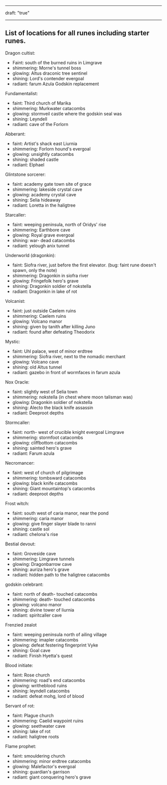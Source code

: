 - - -

draft: "true"

- - -

## List of locations for all runes including starter runes.

Dragon cultist:

- Faint: south of the burned ruins in Limgrave
- shimmering: Morne's tunnel boss
- glowing: Altus draconic tree sentinel
- shining: Lord's contender evergoal
- radiant: farum Azula Godskin replacement

Fundamentalist:

- faint: Third church of Marika
- shimmering: Murkwater catacombs
- glowing: stormveil castle where the godskin seal was
- shining: Leyndell
- radiant: cave of the Forlorn

Abberant:

- faint: Artist's shack east Liurnia
- shimmering: Forlorn hound's evergoal
- glowing: unsightly catacombs
- shining: shaded castle
- radiant: Elphael

Glintstone sorcerer:

- faint: academy gate town site of grace
- shimmering: lakeside crystal cave
- glowing: academy crystal cave
- shining: Selia hideaway
- radiant: Loretta in the haligtree

Starcaller:

- faint: weeping peninsula, north of Oridys' rise
- shimmering: Earthbore cave
- glowing: Royal grave evergoal
- shining: war- dead catacombs
- radiant: yelough anix tunnel

Underworld (dragonkin):

- faint: Siofra river, just before the first elevator. (bug: faint rune doesn't spawn, only the note)
- shimmering: Dragonkin in siofra river
- glowing: Fringefolk hero's grave
- shining: Dragonkin soldier of nokstella
- radiant: Dragonkin in lake of rot

Volcanist:

- faint: just outside Caelem ruins
- shimmering: Caelem ruins
- glowing: Volcano manor
- shining: given by tanith after killing Juno
- radiant: found after defeating Theodorix

Mystic:

- faint: Uhl palace, west of minor erdtree
- shimmering: Siofra river, next to the nomadic merchant
- glowing: Volcano cave
- shining: old Altus tunnel
- radiant: gazebo in front of wormfaces in farum azula

Nox Oracle:

- faint: slightly west of Selia town
- shimmering: nokstella (in chest where moon talisman was)
- glowing: Dragonkin soldier of nokstella
- shining: Alecto the black knife assassin
- radiant: Deeproot depths

Stormcaller:

- faint: north- west of crucible knight evergoal Limgrave
- shimmering: stormfoot catacombs
- glowing: cliffbottom catacombs
- shining: sainted hero's grave
- radiant: Farum azula

Necromancer:

- faint: west of church of pilgrimage
- shimmering: tombsward catacombs
- glowing: black knife catacombs
- shining: Giant mountaintop's catacombs
- radiant: deeproot depths

Frost witch:

- faint: south west of caria manor, near the pond
- shimmering: caria manor
- glowing: give finger slayer blade to ranni
- shining: castle sol
- radiant: chelona's rise

Bestial devout:

- faint: Groveside cave
- shimmering: Limgrave tunnels
- glowing: Dragonbarrow cave
- shining: auriza hero's grave
- radiant: hidden path to the haligtree catacombs

godskin celebrant:

- faint: north of death- touched catacombs
- shimmering: death- touched catacombs
- glowing: volcano manor
- shining: divine tower of liurnia
- radiant: spiritcaller cave

Frenzied zealot

- faint: weeping peninsula north of ailing village
- shimmering: imapler catacombs
- glowing: defeat festering fingerprint Vyke
- shining: Goal cave
- radiant: Finish Hyetta's quest

Blood initiate:

- faint: Rose church
- shimmering: road's end catacombs
- glowing: writheblood ruins
- shining: leyndell catacombs
- radiant: defeat mohg, lord of blood

Servant of rot:

- faint: Plague church
- shimmering: Caelid waypoint ruins
- glowing: seethwater cave
- shining: lake of rot
- radiant: haligtree roots

Flame prophet:

- faint: smouldering church
- shimmering: minor erdtree catacombs
- glowing: Malefactor's evergoal
- shining: guardian's garrison
- radiant: giant conquering hero's grave
